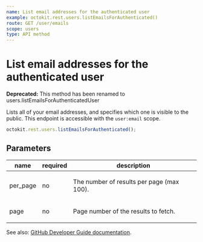 ```yaml
---
name: List email addresses for the authenticated user
example: octokit.rest.users.listEmailsForAuthenticated()
route: GET /user/emails
scope: users
type: API method
---
```


# List email addresses for the authenticated user

**Deprecated:** This method has been renamed to users.listEmailsForAuthenticatedUser

Lists all of your email addresses, and specifies which one is visible to the public. This endpoint is accessible with the `user:email` scope.

```js
octokit.rest.users.listEmailsForAuthenticated();
```

## Parameters

<table>
  <thead>
    <tr>
      <th>name</th>
      <th>required</th>
      <th>description</th>
    </tr>
  </thead>
  <tbody>
    <tr><td>per_page</td><td>no</td><td>

The number of results per page (max 100).

</td></tr>
<tr><td>page</td><td>no</td><td>

Page number of the results to fetch.

</td></tr>
  </tbody>
</table>

See also: [GitHub Developer Guide documentation](https://docs.github.com/enterprise-cloud@latest//rest/reference/users#list-email-addresses-for-the-authenticated-user).
